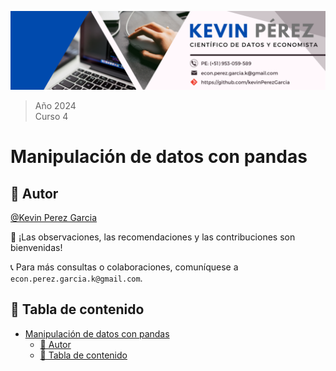 ![logo](https://github.com/kevinPerezGarcia/kevinPerezGarcia/blob/main/logo.png)

> Año 2024 <br>
> Curso 4
<!--
Universidad Nacional de Ingeniería <br>
Facultad de Ingeniería Económica, Estadística y Ciencias Sociales <br>
Maestría en Data Science <br>
Ciclo #
Sesión #. Tema de la sesión
-->

# Manipulación de datos con pandas

## 👥 Autor

[@Kevin Perez Garcia](https://kevinperezgarcia.quarto.pub/data-science-portfolio/)

🤝 ¡Las observaciones, las recomendaciones y las contribuciones son bienvenidas!

📞 Para más consultas o colaboraciones, comuníquese a `econ.perez.garcia.k@gmail.com`.

## 📌 Tabla de contenido
- [Manipulación de datos con pandas](#manipulación-de-datos-con-pandas)
  - [👥 Autor](#-autor)
  - [📌 Tabla de contenido](#-tabla-de-contenido)
